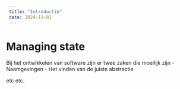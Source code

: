   ```yaml
   ---
   title: "Introductie"
   date: 2024-11-01
   ---
   ```

# Managing state

Bij het ontwikkelen van software zijn er twee zaken die moeilijk zijn
	 - Naamgevingen
	 - Het vinden van de juiste abstractie

etc etc. 